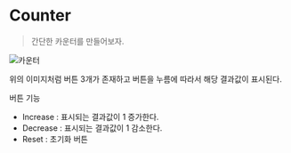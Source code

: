 # Counter

> 간단한 카운터를 만들어보자.

![카운터](../../assets/screenshots/counter.png)

위의 이미지처럼 버튼 3개가 존재하고 버튼을 누름에 따라서 해당 결과값이 표시된다.

버튼 기능

- Increase : 표시되는 결과값이 1 증가한다.
- Decrease : 표시되는 결과값이 1 감소한다.
- Reset : 초기화 버튼
